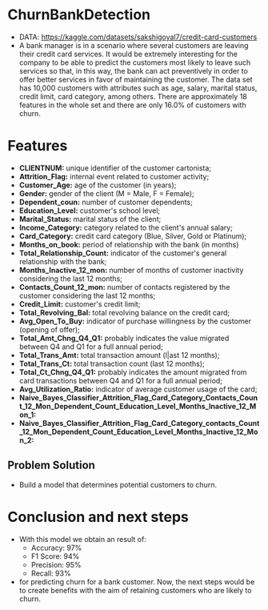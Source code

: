 # ChurnBankDetection
- DATA: https://kaggle.com/datasets/sakshigoyal7/credit-card-customers
- A bank manager is in a scenario where several customers are leaving their credit card services. It would be extremely interesting for the company to be able to predict the customers most likely to leave such services so that, in this way, the bank can act preventively in order to offer better services in favor of maintaining the customer. The data set has 10,000 customers with attributes such as age, salary, marital status, credit limit, card category, among others. There are approximately 18 features in the whole set and there are only 16.0% of customers with churn.
# Features
- **CLIENTNUM:** unique identifier of the customer cartonista;
- **Attrition_Flag:** internal event related to customer activity;
- **Customer_Age:** age of the customer (in years);
- **Gender:** gender of the client (M = Male, F = Female);
- **Dependent_coun:** number of customer dependents;
- **Education_Level:** customer's school level;
- **Marital_Status:** marital status of the client;
- **Income_Category:** category related to the client's annual salary;
- **Card_Category:** credit card category (Blue, Silver, Gold or Platinum);
- **Months_on_book:** period of relationship with the bank (in months)
- **Total_Relationship_Count:** indicator of the customer's general relationship with the bank;
- **Months_Inactive_12_mon:** number of months of customer inactivity considering the last 12 months;
- **Contacts_Count_12_mon:** number of contacts registered by the customer considering the last 12 months;
- **Credit_Limit:** customer's credit limit;
- **Total_Revolving_Bal:** total revolving balance on the credit card;
- **Avg_Open_To_Buy:** indicator of purchase willingness by the customer (opening of offer);
- **Total_Amt_Chng_Q4_Q1:** probably indicates the value migrated between Q4 and Q1 for a full annual period;
- **Total_Trans_Amt:** total transaction amount (l|ast 12 months);
- **Total_Trans_Ct:** total transaction count (last 12 months);
- **Total_Ct_Chng_Q4_Q1:** probably indicates the amount migrated from card transactions between Q4 and Q1 for a full annual period;
- **Avg_Utilization_Ratio:** indicator of average customer usage of the card;
- **Naive_Bayes_Classifier_Attrition_Flag_Card_Category_Contacts_Count_12_Mon_Dependent_Count_Education_Level_Months_Inactive_12_Mon_1:**
- **Naive_Bayes_Classifier_Attrition_Flag_Card_Category_contacts_Count_12_Mon_Dependent_Count_Education_Level_Months_Inactive_12_Mon_2:**
## Problem Solution
- Build a model that determines potential customers to churn.
# Conclusion and next steps
- With this model we obtain an result of:
    - Accuracy: 97%
    - F1 Score: 94%
    - Precision: 95%
    - Recall: 93% 
- for predicting churn for a bank customer. Now, the next steps would be to create benefits with the aim of retaining customers who are likely to churn.

